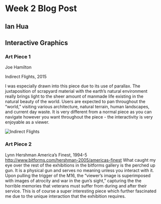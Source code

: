 # Week 2 Blog Post
## Ian Hua
## Interactive Graphics

### Art Piece 1
Joe Hamilton

Indirect Flights, 2015

I was especially drawn into this piece due to its use of parallax. The juxtaposition of scrapyard material with the earth’s natural environment really brings light to the sheer amount of manmade life existing in the natural beauty of the world. Users are expected to pan throughout the “world,” visiting various architecture, natural terrain, human landscapes, and current day waste. It is very different from a normal piece as you can navigate however you want throughout the piece - the interactivity is very enjoyable as a viewer.

![Indirect Flights](images/indirectflights1.png)


### Art Piece 2
Lynn Hershman
America’s Finest, 1994-5
http://www.bitforms.com/hershman-2005/americas-finest
What caught my eye over the rest of the exhibitions in the bitforms gallery is the perched up gun. It is a physical gun and serves no meaning unless you interact with it. Upon pulling the trigger of the M16, the “viewer’s image is superimposed with images of atrocity and war in the gun’s sight,” capturing the the horrible memories that veterans must suffer from during and after their service. This is of course a super interesting piece which further fascinated me due to the unique interaction that the exhibition requires.

